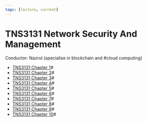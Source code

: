 ```yaml
---
tags: [lecture, current]
---
```


# TNS3131 Network Security And Management

Conductor: Nazrul (specialise in blockchain and #cloud computing)

- [TNS3131 Chapter 1](202209261333.md)#
- [TNS3131 Chapter 2](202210052152.md)#
- [TNS3131 Chapter 3](202210122051.md)#
- [TNS3131 Chapter 4](202210182233.md)#
- [TNS3131 Chapter 5](202210312225.md)#
- [TNS3131 Chapter 6](202211091450.md)#
- [TNS3131 Chapter 7](202212052002.md)#
- [TNS3131 Chapter 8](202212211443.md)#
- [TNS3131 Chapter 9](202301021638.md)#
- [TNS3131 Chapter 10](202301211102.md)#
